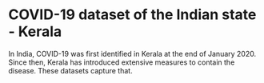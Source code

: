 # COVID-19 dataset of the Indian state - Kerala

In India, COVID-19 was first identified in Kerala at the end of January 2020. Since then, Kerala has introduced extensive measures to contain the disease. These datasets capture that.
